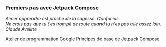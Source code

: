 ### Premiers pas avec Jetpack Compose

*Aimer apprendre est proche de la sagesse. Confucius<br>Ne crois pas que tu t'es trompé de route
quand tu n'es pas allé assez loin. Claude Aveline*

Atelier de programmation Google Principes de base de Jetpack Compose